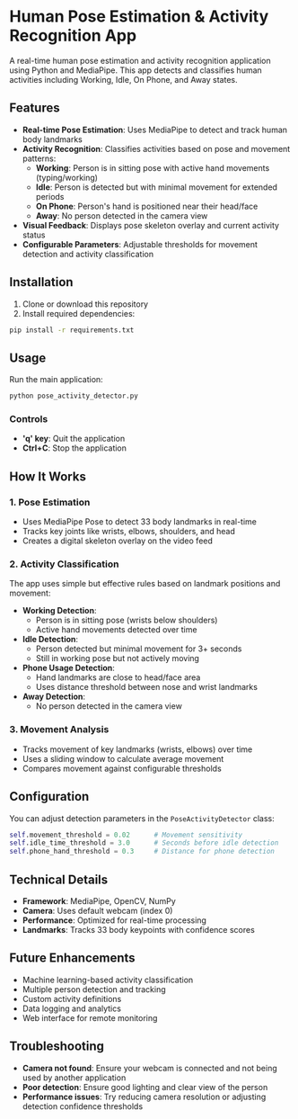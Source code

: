 # Human Pose Estimation & Activity Recognition App

A real-time human pose estimation and activity recognition application using Python and MediaPipe. This app detects and classifies human activities including Working, Idle, On Phone, and Away states.

## Features

- **Real-time Pose Estimation**: Uses MediaPipe to detect and track human body landmarks
- **Activity Recognition**: Classifies activities based on pose and movement patterns:
  - **Working**: Person is in sitting pose with active hand movements (typing/working)
  - **Idle**: Person is detected but with minimal movement for extended periods
  - **On Phone**: Person's hand is positioned near their head/face
  - **Away**: No person detected in the camera view
- **Visual Feedback**: Displays pose skeleton overlay and current activity status
- **Configurable Parameters**: Adjustable thresholds for movement detection and activity classification

## Installation

1. Clone or download this repository
2. Install required dependencies:

```bash
pip install -r requirements.txt
```

## Usage

Run the main application:

```bash
python pose_activity_detector.py
```

### Controls

- **'q' key**: Quit the application
- **Ctrl+C**: Stop the application

## How It Works

### 1. Pose Estimation

- Uses MediaPipe Pose to detect 33 body landmarks in real-time
- Tracks key joints like wrists, elbows, shoulders, and head
- Creates a digital skeleton overlay on the video feed

### 2. Activity Classification

The app uses simple but effective rules based on landmark positions and movement:

- **Working Detection**:
  - Person is in sitting pose (wrists below shoulders)
  - Active hand movements detected over time
- **Idle Detection**:
  - Person detected but minimal movement for 3+ seconds
  - Still in working pose but not actively moving
- **Phone Usage Detection**:
  - Hand landmarks are close to head/face area
  - Uses distance threshold between nose and wrist landmarks
- **Away Detection**:
  - No person detected in the camera view

### 3. Movement Analysis

- Tracks movement of key landmarks (wrists, elbows) over time
- Uses a sliding window to calculate average movement
- Compares movement against configurable thresholds

## Configuration

You can adjust detection parameters in the `PoseActivityDetector` class:

```python
self.movement_threshold = 0.02      # Movement sensitivity
self.idle_time_threshold = 3.0      # Seconds before idle detection
self.phone_hand_threshold = 0.3     # Distance for phone detection
```

## Technical Details

- **Framework**: MediaPipe, OpenCV, NumPy
- **Camera**: Uses default webcam (index 0)
- **Performance**: Optimized for real-time processing
- **Landmarks**: Tracks 33 body keypoints with confidence scores

## Future Enhancements

- Machine learning-based activity classification
- Multiple person detection and tracking
- Custom activity definitions
- Data logging and analytics
- Web interface for remote monitoring

## Troubleshooting

- **Camera not found**: Ensure your webcam is connected and not being used by another application
- **Poor detection**: Ensure good lighting and clear view of the person
- **Performance issues**: Try reducing camera resolution or adjusting detection confidence thresholds
